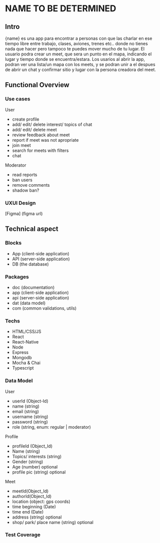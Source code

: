 # NAME TO BE DETERMINED

## Intro

{name} es una app para encontrar a personas con que las charlar en ese tiempo libre entre trabajo, clases, aviones, trenes etc.. donde no tienes nada que hacer pero tampoco te puedes mover mucho de tu lugar.
El usuario podra crear un meet, que sera un punto en el mapa, indicando el lugar y tiempo donde se encuentra/estara. Los usarios al abrir la app, podran ver una lista/un mapa con los meets, y se podran unir a el despues de abrir un chat y confirmar sitio y lugar con la persona creadora del meet.

## Functional Overview

### Use cases

User
- create profile
- add/ edit/ delete interest/ topics of chat
- add/ edit/ delete meet
- review feedback about meet
- report if meet was not apropriate
- join meet
- search for meets with filters
- chat

Moderator
- read reports
- ban users
- remove comments
- shadow ban?


### UXUI Design

[Figma] (figma url)

## Technical aspect

### Blocks

- App (client-side application)
- API (server-side application)
- DB (the database)

### Packages

- doc (documentation)
- app (client-side application)
- api (server-side application)
- dat (data model)
- com (common validations, utils)

### Techs

- HTML/CSS/JS
- React
- React-Native
- Node
- Express
- Mongodb
- Mocha & Chai
- Typescript

### Data Model

User
- userId (Object-Id)
- name (string)
- email (string)
- username (string)
- password (string)
- role (string, enum: regular | moderator)

Profile
- profileId (Object_Id)
- Name (string)
- Topics/ interests (string)
- Gender (string)
- Age (number) optional
- profile pic (string) optional


Meet
- meetId(Object_Id)
- authorId(Object_Id)
- location (object: gps coords)
- time beginning (Date)
- time end (Date)
- address (string) optional
- shop/ park/ place name (string) optional

### Test Coverage